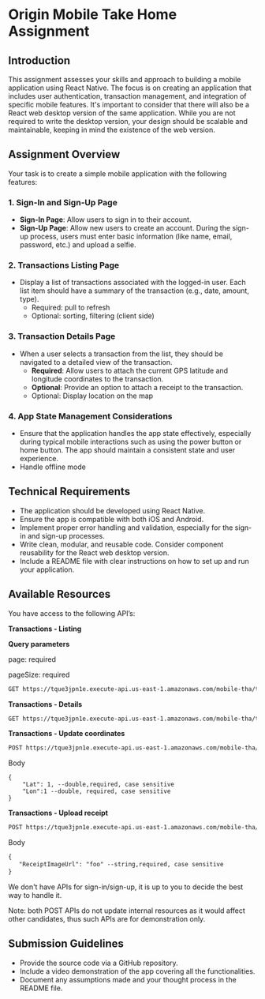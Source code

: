 # Origin Mobile Take Home Assignment
## **Introduction**

This assignment assesses your skills and approach to building a mobile application using React Native. The focus is on creating an application that includes user authentication, transaction management, and integration of specific mobile features. It's important to consider that there will also be a React web desktop version of the same application. While you are not required to write the desktop version, your design should be scalable and maintainable, keeping in mind the existence of the web version.

## **Assignment Overview**

Your task is to create a simple mobile application with the following features:

### **1. Sign-In and Sign-Up Page**

- **Sign-In Page**: Allow users to sign in to their account.
- **Sign-Up Page**: Allow new users to create an account. During the sign-up process, users must enter basic information (like name, email, password, etc.) and upload a selfie.

### **2. Transactions Listing Page**

- Display a list of transactions associated with the logged-in user. Each list item should have a summary of the transaction (e.g., date, amount, type).
    - Required: pull to refresh
    - Optional: sorting, filtering (client side)

### **3. Transaction Details Page**

- When a user selects a transaction from the list, they should be navigated to a detailed view of the transaction.
    - **Required**: Allow users to attach the current GPS latitude and longitude coordinates to the transaction.
    - **Optional**: Provide an option to attach a receipt to the transaction.
    - Optional: Display location on the map

### **4. App State Management Considerations**

- Ensure that the application handles the app state effectively, especially during typical mobile interactions such as using the power button or home button. The app should maintain a consistent state and user experience.
- Handle offline mode

## **Technical Requirements**

- The application should be developed using React Native.
- Ensure the app is compatible with both iOS and Android.
- Implement proper error handling and validation, especially for the sign-in and sign-up processes.
- Write clean, modular, and reusable code. Consider component reusability for the React web desktop version.
- Include a README file with clear instructions on how to set up and run your application.

## Available Resources

You have access to the following API’s:

**Transactions - Listing** 

**Query parameters**

page: required

pageSize: required

```markdown
GET https://tque3jpn1e.execute-api.us-east-1.amazonaws.com/mobile-tha/transactions?page=?&pageSize=?
```

**Transactions - Details**

```markdown
GET https://tque3jpn1e.execute-api.us-east-1.amazonaws.com/mobile-tha/transactions/{id}
```

**Transactions - Update coordinates**

```markdown
POST https://tque3jpn1e.execute-api.us-east-1.amazonaws.com/mobile-tha/transactions/{id}/coordinates
```

Body

```
{
    "Lat": 1, --double,required, case sensitive
    "Lon":1 --double, required, case sensitive
}
```

**Transactions - Upload receipt**

```markdown
POST https://tque3jpn1e.execute-api.us-east-1.amazonaws.com/mobile-tha/transactions/{id}/receipt
```

Body

```markdown
{
   "ReceiptImageUrl": "foo" --string,required, case sensitive
}
```

We don't have APIs for sign-in/sign-up, it is up to you to decide the best way to handle it.

Note: both POST APIs do not update internal resources as it would affect other candidates, thus such APIs are for demonstration only.

## **Submission Guidelines**

- Provide the source code via a GitHub repository.
- Include a video demonstration of the app covering all the functionalities.
- Document any assumptions made and your thought process in the README file.
